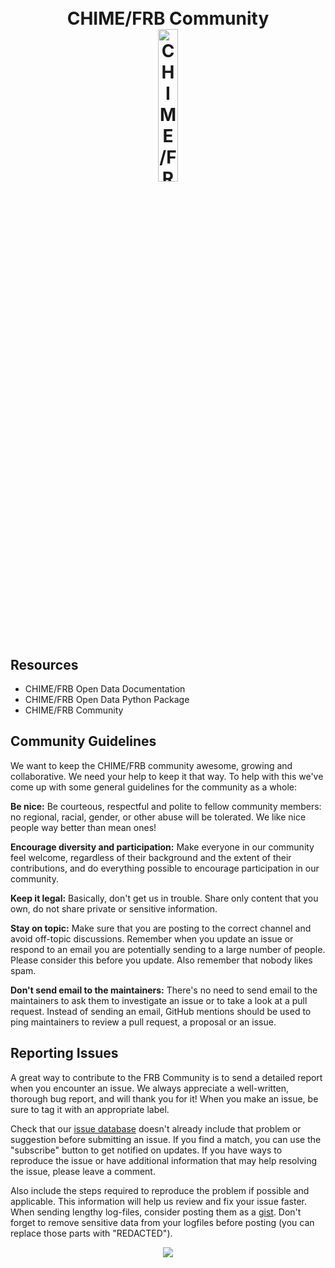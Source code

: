 <h1 align="center">
  <br>
  CHIME/FRB Community
  <br>
  <a href="https://chime-frb-open-data.github.io"><img src="https://github.com/chime-frb-open-data/chime-frb-open-data.github.io/blob/79d7c2d574a6c849125583395f5442333630222d/docs/static/chime-frb-logo.png" alt="CHIME/FRB Community" width="25%"></a>
  
</h1>

## Resources
  - CHIME/FRB Open Data Documentation
  - CHIME/FRB Open Data Python Package
  - CHIME/FRB Community

## Community Guidelines
We want to keep the CHIME/FRB community awesome, growing and collaborative. We need your help to keep it that way. To help with this we've come up with some general guidelines for the community as a whole:

**Be nice:** Be courteous, respectful and polite to fellow community members: no regional, racial, gender, or other abuse will be tolerated. We like nice people way better than mean ones!

**Encourage diversity and participation:** Make everyone in our community feel welcome, regardless of their background and the extent of their contributions, and do everything possible to encourage participation in our community.

**Keep it legal:** Basically, don't get us in trouble. Share only content that you own, do not share private or sensitive information.

**Stay on topic:** Make sure that you are posting to the correct channel and avoid off-topic discussions. Remember when you update an issue or respond to an email you are potentially sending to a large number of people. Please consider this before you update. Also remember that nobody likes spam.

**Don't send email to the maintainers:** There's no need to send email to the maintainers to ask them to investigate an issue or to take a look at a pull request. Instead of sending an email, GitHub mentions should be used to ping maintainers to review a pull request, a proposal or an issue.

## Reporting Issues
A great way to contribute to the FRB Community is to send a detailed report when you encounter an issue. We always appreciate a well-written, thorough bug report, and will thank you for it! When you make an issue, be sure to tag it with an appropriate label.

Check that our [issue database](https://github.com/chime-frb-open-data/community/issues?q=) doesn't already include that problem or suggestion before submitting an issue. If you find a match, you can use the "subscribe" button to get notified on updates. If you have ways to reproduce the issue or have additional information that may help resolving the issue, please leave a comment.

Also include the steps required to reproduce the problem if possible and applicable. This information will help us review and fix your issue faster. When sending lengthy log-files, consider posting them as a [gist](https://gist.github.com). Don't forget to remove sensitive data from your logfiles before posting (you can replace those parts with "REDACTED").

<p align="center">
  <a href="Some Love">
    <img src="https://forthebadge.com/images/badges/built-with-love.svg">
  </a>
</p>
